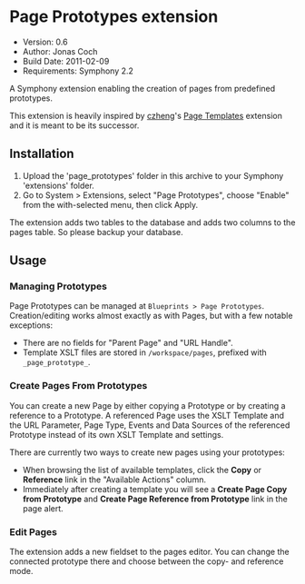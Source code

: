 # Page Prototypes extension

- Version: 0.6
- Author: Jonas Coch
- Build Date: 2011-02-09
- Requirements: Symphony 2.2

A Symphony extension enabling the creation of pages from predefined prototypes.

This extension is heavily inspired by [czheng](http://symphony-cms.com/get-involved/member/czheng/)'s [Page Templates](http://symphony-cms.com/download/extensions/view/22943/) extension and it is meant to be its successor.

## Installation

1. Upload the 'page_prototypes' folder in this archive to your Symphony 'extensions' folder.
2. Go to System > Extensions, select "Page Prototypes", choose "Enable" from the with-selected menu, then click Apply.

The extension adds two tables to the database and adds two columns to the pages table. So please backup your database.

## Usage

### Managing Prototypes

Page Prototypes can be managed at `Blueprints > Page Prototypes`. Creation/editing works almost exactly as with Pages, but with a few notable exceptions:

- There are no fields for "Parent Page" and "URL Handle".
- Template XSLT files are stored in `/workspace/pages`, prefixed with `_page_prototype_`.

### Create Pages From Prototypes

You can create a new Page by either copying a Prototype or by creating a reference to a Prototype. A referenced Page uses the XSLT Template and the URL Parameter, Page Type, Events and Data Sources of the referenced Prototype instead of its own XSLT Template and settings.

There are currently two ways to create new pages using your prototypes:

- When browsing the list of available templates, click the **Copy** or **Reference** link in the "Available Actions" column.
- Immediately after creating a template you will see a **Create Page Copy from Prototype** and **Create Page Reference from Prototype** link in the page alert.

### Edit Pages

The extension adds a new fieldset to the pages editor. You can change the connected prototype there and choose between the copy- and reference mode.
